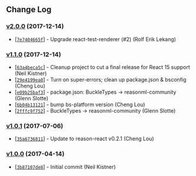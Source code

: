 ## Change Log

### [v2.0.0](https://github.com/reasonml-community/bs-react-test-renderer/releases/tag/v2.0.0) (2017-12-14)

* [[`7e7404665f`](https://github.com/reasonml-community/bs-react-test-renderer/commit/7e7404665f)] - Upgrade react-test-renderer (#2) (Rolf Erik Lekang)

### [v1.1.0](https://github.com/reasonml-community/bs-react-test-renderer/releases/tag/v1.1.0) (2017-12-14)

* [[`63a4beca5c`](https://github.com/reasonml-community/bs-react-test-renderer/commit/63a4beca5c)] - Cleanup project to cut a final release for React 15 support (Neil Kistner)
* [[`29e4199ea8`](https://github.com/reasonml-community/bs-react-test-renderer/commit/29e4199ea8)] - Turn on super-errors; clean up package.json & bsconfig (Cheng Lou)
* [[`e09b25baf3`](https://github.com/reasonml-community/bs-react-test-renderer/commit/e09b25baf3)] - package.json: BuckleTypes -\> reasonml-community (Glenn Slotte)
* [[`6b04b13121`](https://github.com/reasonml-community/bs-react-test-renderer/commit/6b04b13121)] - bump bs-platform version (Cheng Lou)
* [[`2fffc9f752`](https://github.com/reasonml-community/bs-react-test-renderer/commit/2fffc9f752)] - BuckleTypes -\> reasonml-community (Glenn Slotte)

### [v1.0.1](https://github.com/reasonml-community/bs-react-test-renderer/releases/tag/v1.0.1) (2017-07-06)

* [[`35a6736811`](https://github.com/reasonml-community/bs-react-test-renderer/commit/35a6736811)] - Update to reason-react v0.2.1 (Cheng Lou)

### [v1.0.0](https://github.com/reasonml-community/bs-react-test-renderer/releases/tag/v1.0.0) (2017-04-14)

* [[`3b87107de8`](https://github.com/reasonml-community/bs-react-test-renderer/commit/3b87107de8)] - Initial commit (Neil Kistner)
